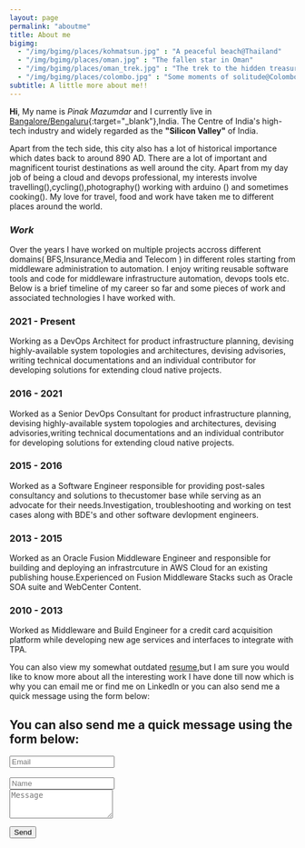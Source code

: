 ```yaml
---
layout: page
permalink: "aboutme"
title: About me
bigimg:
  - "/img/bgimg/places/kohmatsun.jpg" : "A peaceful beach@Thailand"
  - "/img/bgimg/places/oman.jpg" : "The fallen star in Oman"
  - "/img/bgimg/places/oman_trek.jpg" : "The trek to the hidden treasure@Oman"
  - "/img/bgimg/places/colombo.jpg" : "Some moments of solitude@Colombo"
subtitle: A little more about me!!
---
```


<i class="mdi mdi-account"></i>**Hi**, My name is *Pinak Mazumdar* and I currently live in <i class="mdi mdi-earth"></i> [Bangalore/Bengaluru](https://goo.gl/maps/qsJRuHBYRJ5xRXqZ6){:target="_blank"},India. The Centre of India's high-tech industry and widely regarded as the **"Silicon Valley"** of India.

Apart from the tech side, this city also has a lot of historical importance which dates back to  around 890 AD. There are a lot of important and magnificent tourist destinations as well around the city. Apart from my day job of being a cloud and devops professional, my interests involve travelling(<i class="mdi mdi-beach"></i>),cycling(<i class="mdi mdi-bike"></i>),photography(<i class="mdi mdi-camera"></i>) working with arduino (<i class="mdi mdi-robot"></i>) and sometimes cooking(<i class="mdi mdi-food-fork-drink"></i>). My love for travel, food and work have taken me to different places around the world.  

### <i class="mdi mdi-briefcase"> Work </i> 

Over the years I have  worked on multiple  projects accross different domains( BFS,Insurance,Media and Telecom ) in different roles starting from middleware administration to automation. I enjoy writing reusable software tools and code for middleware infrastructure automation, devops tools etc. Below is a brief timeline of my career so far and some pieces of work and associated technologies I have worked with.

### <i class="mdi mdi-calendar-month"> </i> 2021 - Present

Working as a DevOps Architect for product infrastructure planning, devising highly-available system topologies and architectures, devising advisories, writing technical documentations and an individual contributor for developing solutions for extending cloud native projects.

### <i class="mdi mdi-calendar-month"> </i> 2016 - 2021

Worked as a Senior DevOps Consultant for product infrastructure planning, devising highly-available system topologies and architectures, devising advisories,writing technical documentations and an individual contributor for developing solutions for extending cloud native projects.
    

### <i class="mdi mdi-calendar-month"></i> 2015 - 2016 

Worked as a Software Engineer responsible for providing post-sales consultancy and solutions to thecustomer base while serving as an advocate for their needs.Investigation, troubleshooting and working on test cases along with BDE's and other software devlopment engineers.


### <i class="mdi mdi-calendar-month"></i> 2013 - 2015

Worked as an Oracle Fusion Middleware Engineer and responsible for building and deploying an infrastrcuture in AWS Cloud for an existing  publishing house.Experienced on Fusion Middleware Stacks such as Oracle SOA suite and WebCenter Content.

### <i class="mdi mdi-calendar-month"></i> 2010 - 2013

Worked as Middleware and Build Engineer for a credit card acquisition platform while developing new age services and interfaces to integrate with TPA.

You can also view my somewhat outdated [resume](/Resume.pdf),but I am sure you would like to know more about all the interesting work I have done till now which is why you can email me or find me on LinkedIn or you can  also send me a quick message using the form below:

## <i class="mdi mdi-contacts"> </i> You can also send me a quick message using the form below:

<form action="https://formspree.io/f/mdobjnoy" method="POST" class="form" id="contact-form">
 <div class="container">
  <div class="row">
    <div class="col-6">
      <input type="email" name="_replyto" required="required" class="form-control form-control-lg" placeholder="Email" title="Email">
    </div>
	<br>
    <div class="col-6">
      <input type="text" name="name" class="form-control form-control-lg" placeholder="Name" title="Name">
    </div>
  </div>
 </div>
  <input type="hidden" name="_subject" value="Blog posts">
  <textarea type="text" name="content" class="form-control form-control-lg" placeholder="Message" title="Message" required="required" rows="3"></textarea>
  <input type="text" name="_gotcha" style="display:none">
  <input type="hidden" name="_next" value="?message=Your message was sent successfully, thanks!" />
  
  <button type="submit" class="btn btn-lg btn-primary">Send</button>
</form>